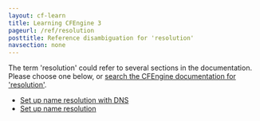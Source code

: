 ```yaml
---
layout: cf-learn
title: Learning CFEngine 3
pageurl: /ref/resolution
posttitle: Reference disambiguation for 'resolution'
navsection: none
---
```


The term 'resolution' could refer to several sections in the documentation. Please choose one below, or
[search the CFEngine documentation for 'resolution'](http://cfengine.com/docs/latest/search.html?q=resolution).

- [Set up name resolution with DNS](http://cfengine.com/docs/latest/examples-example-snippets-promise-patterns-example_edit_name_resolution.html#set-up-name-resolution-with-dns)
- [Set up name resolution](http://cfengine.com/docs/latest/examples-example-snippets-system-administration.html#set-up-name-resolution)
